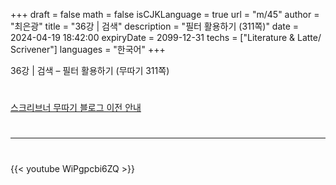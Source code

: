 +++
draft = false
math = false
isCJKLanguage = true
url = "m/45"
author = "최은광"
title = "36강 | 검색"
description = "필터 활용하기 (311쪽)"
date = 2024-04-19 18:42:00
expiryDate = 2099-12-31
techs = ["Literature & Latte/ Scrivener"]
languages = "한국어"
+++

36강 | 검색 – 필터 활용하기 (무따기 311쪽)

<!--more--> 

#

[스크리브너 무따기 블로그 이전 안내](../../docs/scrivener/newsroom/scrivener-notice-01/)

#

---

#

{{< youtube WiPgpcbi6ZQ >}}

#